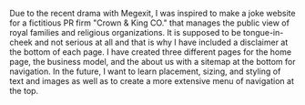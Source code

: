 Due to the recent drama with Megexit, I was inspired to make a joke website for a fictitious PR firm "Crown & King CO." that manages the public view of royal families and religious organizations. It is supposed to be tongue-in-cheek and not serious at all and that is why I have included a disclaimer at the bottom of each page.
I have created three different pages for the home page, the business model, and the about us with a sitemap at the bottom for navigation. 
In the future, I want to learn placement, sizing, and styling of text and images as well as to create a more extensive menu of navigation at the top.